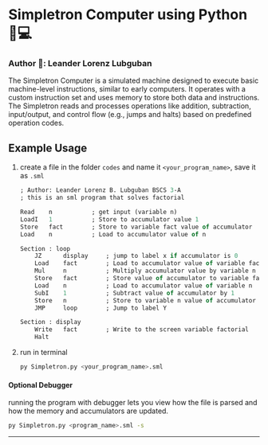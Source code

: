 # Simpletron Computer using Python 🐍💻

### Author 🤵: Leander Lorenz Lubguban

The Simpletron Computer is a simulated machine designed to execute basic machine-level instructions, similar to early computers. It operates with a custom instruction set and uses memory to store both data and instructions. The Simpletron reads and processes operations like addition, subtraction, input/output, and control flow (e.g., jumps and halts) based on predefined operation codes.

## Example Usage

1. create a file in the folder `codes` and name it `<your_program_name>`, save it as `.sml`

    ```sml
    ; Author: Leander Lorenz B. Lubguban BSCS 3-A
    ; this is an sml program that solves factorial

    Read    n           ; get input (variable n)
    LoadI   1           ; Store to accumulator value 1
    Store   fact        ; Store to variable fact value of accumulator
    Load    n           ; Load to accumulator value of n

    Section : loop
        JZ      display     ; jump to label x if accumulator is 0
        Load    fact        ; Load to accumulator value of variable fact
        Mul     n           ; Multiply accumulator value by variable n
        Store   fact        ; Store value of accumulator to variable factorial
        Load    n           ; Load to accumulator value of variable n
        SubI    1           ; Subtract value of accumulator by 1
        Store   n           ; Store to variable n value of accumulator
        JMP     loop        ; Jump to label Y

    Section : display
        Write   fact        ; Write to the screen variable factorial
        Halt
    ```

2. run in terminal
    ```bash
    py Simpletron.py <your_program_name>.sml
    ```

#### Optional Debugger

running the program with debugger lets you view how the file is parsed and how the memory and accumulators are updated.

```bash
py Simpletron.py <program_name>.sml -s
```

---
